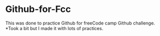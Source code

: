 # Github-for-Fcc
This was done to practice Github for freeCode camp Github challenge.
*Took a bit but I made it with lots of practices. 
